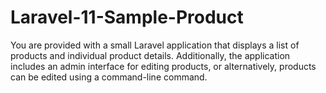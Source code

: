 # Laravel-11-Sample-Product

You are provided with a small Laravel application that displays a list of products and individual product details. 
Additionally, the application includes an admin interface for editing products, or alternatively, products can be edited using a command-line command. 
